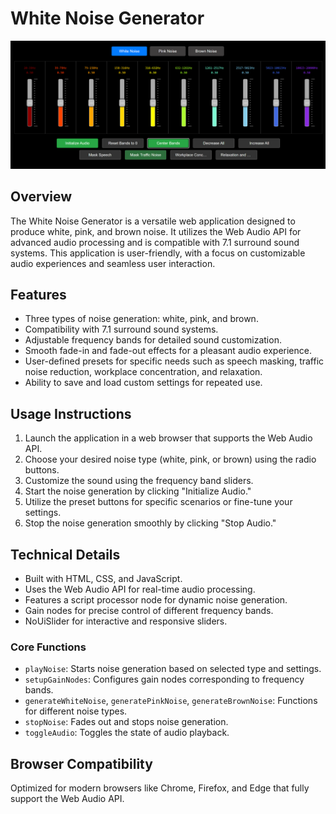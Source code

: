 # White Noise Generator

![White Noise Generator](image.png)

## Overview
The White Noise Generator is a versatile web application designed to produce white, pink, and brown noise. It utilizes the Web Audio API for advanced audio processing and is compatible with 7.1 surround sound systems. This application is user-friendly, with a focus on customizable audio experiences and seamless user interaction.

## Features
- Three types of noise generation: white, pink, and brown.
- Compatibility with 7.1 surround sound systems.
- Adjustable frequency bands for detailed sound customization.
- Smooth fade-in and fade-out effects for a pleasant audio experience.
- User-defined presets for specific needs such as speech masking, traffic noise reduction, workplace concentration, and relaxation.
- Ability to save and load custom settings for repeated use.

## Usage Instructions
1. Launch the application in a web browser that supports the Web Audio API.
2. Choose your desired noise type (white, pink, or brown) using the radio buttons.
3. Customize the sound using the frequency band sliders.
4. Start the noise generation by clicking "Initialize Audio."
5. Utilize the preset buttons for specific scenarios or fine-tune your settings.
6. Stop the noise generation smoothly by clicking "Stop Audio."

## Technical Details
- Built with HTML, CSS, and JavaScript.
- Uses the Web Audio API for real-time audio processing.
- Features a script processor node for dynamic noise generation.
- Gain nodes for precise control of different frequency bands.
- NoUiSlider for interactive and responsive sliders.

### Core Functions
- `playNoise`: Starts noise generation based on selected type and settings.
- `setupGainNodes`: Configures gain nodes corresponding to frequency bands.
- `generateWhiteNoise`, `generatePinkNoise`, `generateBrownNoise`: Functions for different noise types.
- `stopNoise`: Fades out and stops noise generation.
- `toggleAudio`: Toggles the state of audio playback.

## Browser Compatibility
Optimized for modern browsers like Chrome, Firefox, and Edge that fully support the Web Audio API.
